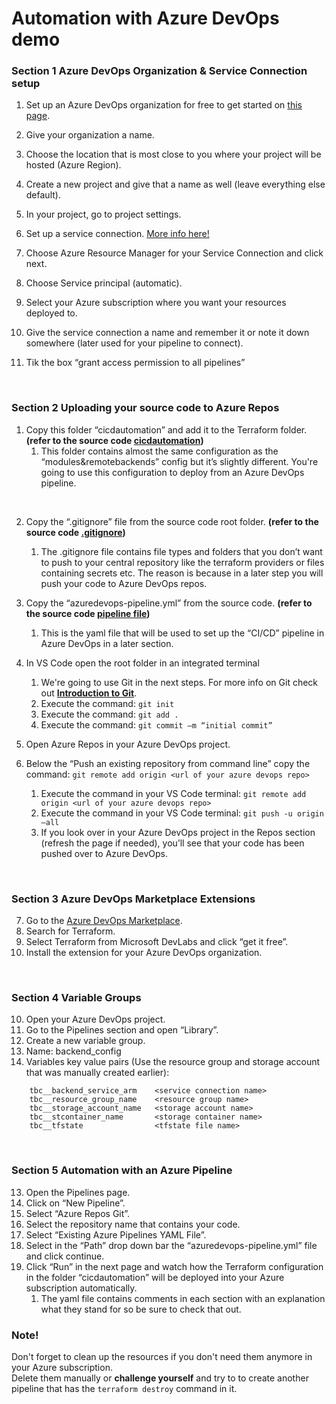 # Automation with Azure DevOps demo

### Section 1 Azure DevOps Organization & Service Connection setup
1. Set up an Azure DevOps organization for free to get started on [this page](https://azure.microsoft.com/en-us/services/devops/?nav=min).
2. Give your organization a name.
3. Choose the location that is most close to you where your project will be hosted (Azure Region).
4. Create a new project and give that a name as well (leave everything else default).

5. In your project, go to project settings.
6. Set up a service connection. [More info here!](https://docs.microsoft.com/en-us/azure/devops/pipelines/library/connect-to-azure?view=azure-devops)
7. Choose Azure Resource Manager for your Service Connection and click next.
8. Choose Service principal (automatic).
9. Select your Azure subscription where you want your resources deployed to.
10. Give the service connection a name and remember it or note it down somewhere (later used for your pipeline to connect).
11. Tik the box “grant access permission to all pipelines”

</br>

### Section 2 Uploading your source code to Azure Repos
1. Copy this folder “cicdautomation” and add it to the Terraform folder. **(refer to the source code [cicdautomation](../cicdautomation))**
   1. This folder contains almost the same configuration as the “modules&remotebackends” config but it’s slightly different. You're going to use this configuration to deploy from an Azure DevOps pipeline. 

</br>

2. Copy the “.gitignore” file from the source code root folder. **(refer to the source code [.gitignore](../../.gitignore))**
   1. The .gitignore file contains file types and folders that you don’t want to push to your central repository like the terraform providers or files containing secrets etc. The reason is because in a later step you will push your code to Azure DevOps repos.

3. Copy the “azuredevops-pipeline.yml” from the source code. **(refer to the source code [pipeline file](../../azuredevops-pipeline.yml))**
   1. This is the yaml file that will be used to set up the “CI/CD” pipeline in Azure DevOps in a later section.

4. In VS Code open the root folder in an integrated terminal 
   1. We're going to use Git in the next steps. For more info on Git check out **[Introduction to Git](https://docs.microsoft.com/en-us/learn/modules/intro-to-git/)**.
   2. Execute the command: 	``git init``
   3. Execute the command: 	``git add .``
   4. Execute the command: 	``git commit –m “initial commit”``

5. Open Azure Repos in your Azure DevOps project.
6. Below the “Push an existing repository from command line” copy the command: 	``git remote add origin <url of your azure devops repo>``
   1. Execute the command in your VS Code terminal: 	``git remote add origin <url of your azure devops repo>``
   2. Execute the command in your VS Code terminal: 	``git push -u origin –all``
   3. If you look over in your Azure DevOps project in the Repos section (refresh the page if needed), you’ll see that your code has been pushed over to Azure DevOps.

</br>

### Section 3 Azure DevOps Marketplace Extensions
7. Go to the [Azure DevOps Marketplace](https://marketplace.visualstudio.com/azuredevops).
7. Search for Terraform.
8. Select Terraform from Microsoft DevLabs and click “get it free”.
9. Install the extension for your Azure DevOps organization.

</br>

### Section 4 Variable Groups
10. Open your Azure DevOps project.
11. Go to the Pipelines section and open “Library”.
12. Create a new variable group.
   1. Name: backend_config
   2. Variables key value pairs (Use the resource group and storage account that was manually created earlier):

```
    tbc__backend_service_arm	<service connection name>
    tbc__resource_group_name	<resource group name>
    tbc__storage_account_name 	<storage account name>
    tbc__stcontainer_name	    <storage container name>
    tbc__tfstate		        <tfstate file name>
```
</br>

### Section 5 Automation with an Azure Pipeline
13. Open the Pipelines page.
14. Click on “New Pipeline”.
15. Select “Azure Repos Git”.
16. Select the repository name that contains your code.
17. Select “Existing Azure Pipelines YAML File”.
18. Select in the “Path” drop down bar the “azuredevops-pipeline.yml” file and click continue.
19. Click “Run” in the next page and watch how the Terraform configuration in the folder “cicdautomation” will be deployed into your Azure subscription automatically.
    1.  The yaml file contains comments in each section with an explanation what they stand for so be sure to check that out.

### **Note!**
Don't forget to clean up the resources if you don't need them anymore in your Azure subscription. </br>
Delete them manually or **challenge yourself** and try to to create another pipeline that has the ``terraform destroy`` command in it. 